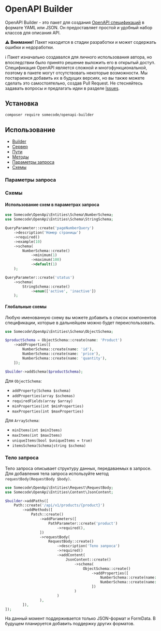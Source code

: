 # OpenAPI Builder

OpenAPI Builder - это пакет для создания [OpenAPI спецификаций](https://swagger.io/specification/) в формате YAML или JSON. 
Он предоставляет простой и удобный набор классов для описания API.

⚠️ **Внимание!** Пакет находится в стадии разработки и может содержать ошибки и недоработки.

ℹ️ Пакет изначально создавался для личного использования автора, но впоследствии было принято решение выложить его в открытый доступ.
Спецификация OpenAPI является сложной и многофункциональной, поэтому в пакете могут отсутствовать некоторые возможности.
Мы постараемся добавить их в будущих версиях, но вы также можете сделать это самостоятельно, создав Pull Request.
Не стесняйтесь задавать вопросы и предлагать идеи в разделе [Issues](https://github.com/somecode-pro/openapi-builder/issues).

## Установка

```bash
сomposer require somecode/openapi-builder
```

## Использование

- [Builder](ru/builder.md)
- [Сервер](ru/server.md)
- [Пути](ru/paths.md)
- [Методы](ru/methods.md)
- [Параметры запроса](ru/parameters.md)
- [Схемы](ru/schema.md)

### Параметры запроса


### Схемы

#### Использование схем в параметрах запроса

```php
use Somecode\OpenApi\Entities\Schema\NumberSchema;
use Somecode\OpenApi\Entities\Schema\StringSchema;

QueryParameter::create('pageNumberQuery')
    ->description('Номер страницы')
    ->required()
    ->example(10)
    ->schema(
        NumberSchema::create()
            ->minimum(1)
            ->maximum(100)
            ->default(1)
    );

QueryParameter::create('status')
    ->schema(
        StringSchema::create()
            ->enum(['active', 'inactive'])
    );
```

#### Глобальные схемы

Любую именованную схему вы можете добавить в список компонентов спецификации, которые в дальнейшем можно будет переиспользовать.

```php
use Somecode\OpenApi\Entities\Schema\ObjectSchema;

$productSchema = ObjectSchema::create(name: 'Product')
    ->addProperties([
        NumberSchema::create(name: 'id'),
        NumberSchema::create(name: 'price'),
        NumberSchema::create(name: 'quantity'),
    ]);

$builder->addSchema($productSchema);
```

Для `ObjectSchema`:

- `addProperty(Schema $schema)`
- `addProperties(array $schemas)`
- `requiredFields(array $array)`
- `minProperties(int $minProperties)`
- `maxProperties(int $maxProperties)`

Для `ArraySchema`:

- `minItems(int $minItems)`
- `maxItems(int $maxItems)`
- `uniqueItems(bool $uniqueItems = true)`
- `itemsSchema(Schema|string $schema)`

### Тело запроса

Тело запроса описывает структуру данных, передаваемых в запросе. 
Для добавления тела запроса используйте метод `requestBody(RequestBody $body)`.

```php
use Somecode\OpenApi\Entities\Request\RequestBody;
use Somecode\OpenApi\Entities\Content\JsonContent;

$builder->addPaths([
    Path::create('/api/v1/products/{product}')
        ->addMethods([
            Patch::create()
                ->addParameters([
                    PathParameter::create('product')
                        ->required(),
                ])
                ->requestBody(
                    RequestBody::create()
                        ->description('Тело запроса')
                        ->required()
                        ->addContent(
                            JsonContent::create()
                                ->schema(
                                    ObjectSchema::create()
                                        ->addProperties([
                                            NumberSchema::create(name: 'price'),
                                            NumberSchema::create(name: 'quantity'),
                                        ])
                                )
                        )
                ),
        ]),
]);
```

На данный момент поддерживается только JSON-формат и FormData. В будущем планируется добавить поддержку других форматов.
